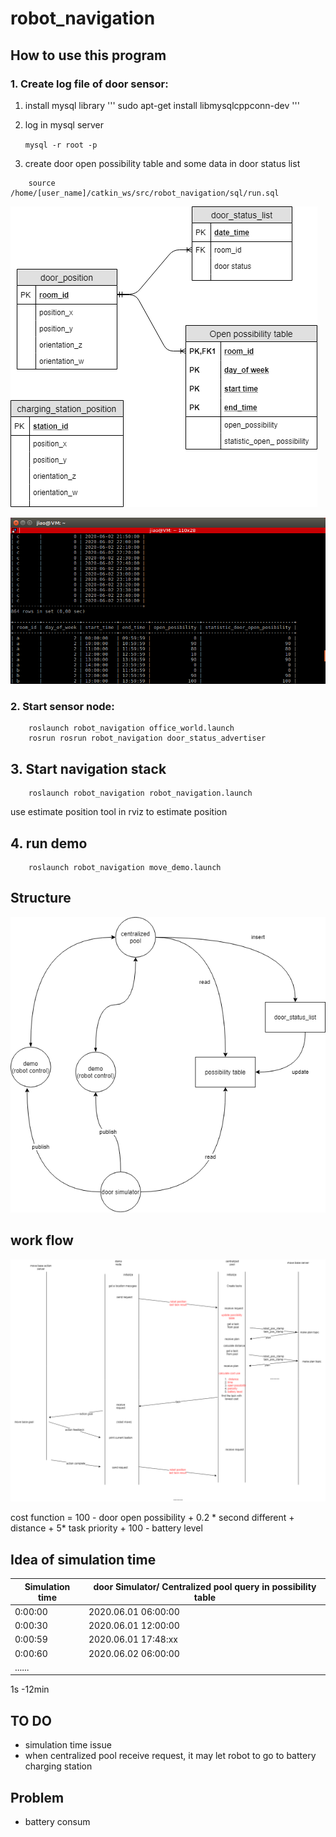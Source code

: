 # robot_navigation
## How to use this program

### 1.  Create log file of door sensor:
1. install mysql library
'''
sudo apt-get install libmysqlcppconn-dev
'''

2. log in mysql server 

    `mysql -r root -p`

3. create door open possibility table and some data in  door status list
```
    source /home/[user_name]/catkin_ws/src/robot_navigation/sql/run.sql
```
![database](./img/robot-database.png)

![table_list](./img/create_table_and_list.png)

### 2.  Start sensor node:
```
    roslaunch robot_navigation office_world.launch
    rosrun rosrun robot_navigation door_status_advertiser
```
## 3. Start navigation stack
```
    roslaunch robot_navigation robot_navigation.launch
```
use estimate position tool in rviz to estimate position

## 4. run demo
```
    roslaunch robot_navigation move_demo.launch
```
## Structure

![structure](./img/scheduler-ros_structure.png)

## work flow
![work flow](./img/scheduler-ros_workflow.png)

cost function = 100 - door open possibility +  0.2 * second different +  distance + 5* task priority + 100 - battery level

## Idea of simulation time
| Simulation time | door Simulator/ Centralized pool query in possibility table |
------|------------|
|   0:00:00 |   2020.06.01 06:00:00 | 
|   0:00:30 |   2020.06.01 12:00:00 |
|   0:00:59 |   2020.06.01 17:48:xx |
|   0:00:60 |   2020.06.02 06:00:00 |
|   ......     |

1s -12min

## TO DO

- simulation time issue
- when centralized pool receive request, it may let robot to go to battery charging station

## Problem

- battery consum